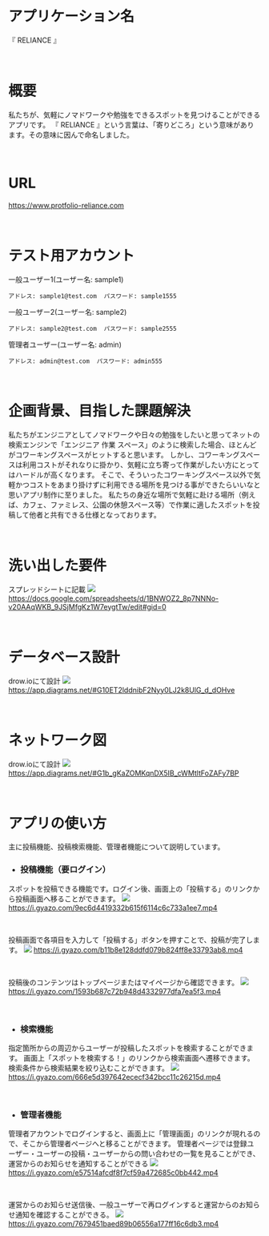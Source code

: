 # アプリケーション名
『 RELIANCE 』

<br>

# 概要
私たちが、気軽にノマドワークや勉強をできるスポットを見つけることができるアプリです。
『 RELIANCE 』という言葉は、「寄りどころ」という意味があります。その意味に因んで命名しました。

<br>

# URL
https://www.protfolio-reliance.com

<br>

# テスト用アカウント	
  一般ユーザー1(ユーザー名: sample1)

    アドレス: sample1@test.com  パスワード: sample1555

  一般ユーザー2(ユーザー名: sample2)

    アドレス: sample2@test.com  パスワード: sample2555

  管理者ユーザー(ユーザー名: admin)

    アドレス: admin@test.com  パスワード: admin555

<br>

# 企画背景、目指した課題解決	
私たちがエンジニアとしてノマドワークや日々の勉強をしたいと思ってネットの検索エンジンで「エンジニア 作業 スペース」のように検索した場合、ほとんどがコワーキングスペースがヒットすると思います。
しかし、コワーキングスペースは利用コストがそれなりに掛かり、気軽に立ち寄って作業がしたい方にとってはハードルが高くなります。
そこで、そういったコワーキングスペース以外で気軽かつコストをあまり掛けずに利用できる場所を見つける事ができたらいいなと思いアプリ制作に至りました。
私たちの身近な場所で気軽に赴ける場所（例えば、カフェ、ファミレス、公園の休憩スペース等）で作業に適したスポットを投稿して他者と共有できる仕様となっております。

<br>

# 洗い出した要件
スプレッドシートに記載
<img src="https://i.gyazo.com/cac780f110da7fc43437535e2ab7e4c2.png">
https://docs.google.com/spreadsheets/d/1BNWOZ2_8p7NNNo-v20AAqWKB_9JSjMfgKz1W7eygtTw/edit#gid=0

<br>

# データベース設計
drow.ioにて設計
<img src="https://i.gyazo.com/0e4783695844c2830df5c214a6c51a13.png">
https://app.diagrams.net/#G10ET2lddnibF2Nyy0LJ2k8UlG_d_dOHve

<br>

# ネットワーク図
drow.ioにて設計
<img src="https://i.gyazo.com/eab0a4191aec3c9ce40e4de29ca6ca6f.png">
https://app.diagrams.net/#G1b_gKaZOMKqnDX5IB_cWMtltFoZAFy7BP

<br>

# アプリの使い方
主に投稿機能、投稿検索機能、管理者機能について説明しています。

- ### 投稿機能（要ログイン）
スポットを投稿できる機能です。ログイン後、画面上の「投稿する」のリンクから投稿画面へ移ることができます。
<img src="https://i.gyazo.com/9ec6d4419332b615f6114c6c733a1ee7.gif">
https://i.gyazo.com/9ec6d4419332b615f6114c6c733a1ee7.mp4

<br>

投稿画面で各項目を入力して「投稿する」ボタンを押すことで、投稿が完了します。
<img src="https://i.gyazo.com/b11b8e128ddfd079b824ff8e33793ab8.gif">
https://i.gyazo.com/b11b8e128ddfd079b824ff8e33793ab8.mp4

<br>

投稿後のコンテンツはトップページまたはマイページから確認できます。
<img src="https://i.gyazo.com/1593b687c72b948d4332977dfa7ea5f3.gif">
https://i.gyazo.com/1593b687c72b948d4332977dfa7ea5f3.mp4

<br>

- ### 検索機能
指定箇所からの周辺からユーザーが投稿したスポットを検索することができます。
画面上「スポットを検索する！」のリンクから検索画面へ遷移できます。
検索条件から検索結果を絞り込むことができます。
<img src="https://i.gyazo.com/666e5d397642ececf342bcc11c26215d.gif">
https://i.gyazo.com/666e5d397642ececf342bcc11c26215d.mp4

<br>

- ### 管理者機能 
管理者アカウントでログインすると、画面上に「管理画面」のリンクが現れるので、そこから管理者ページへと移ることができます。
管理者ページでは登録ユーザー・ユーザーの投稿・ユーザーからの問い合わせの一覧を見ることができ、運営からのお知らせを通知することができる
<img src="https://i.gyazo.com/e57514afcdf8f7cf59a472685c0bb442.gif">
https://i.gyazo.com/e57514afcdf8f7cf59a472685c0bb442.mp4
  
<br>  

運営からのお知らせ送信後、一般ユーザーで再ログインすると運営からのお知らせ通知を確認することができる。
<img src="https://i.gyazo.com/7679451baed89b06556a177ff16c6db3.gif">
https://i.gyazo.com/7679451baed89b06556a177ff16c6db3.mp4